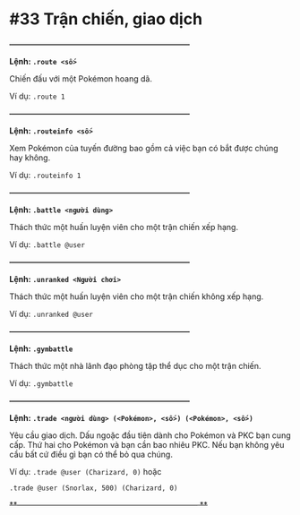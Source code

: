 # #33 Trận chiến, giao dịch

~~**———————————————————————**~~

__Lệnh: ``.route <số>``__

Chiến đấu với một Pokémon hoang dã.

Ví dụ: ``.route 1``

~~**———————————————————————**~~

__Lệnh: ``.routeinfo <số>``__

Xem Pokémon của tuyến đường bao gồm cả việc bạn có bắt được chúng hay không.

Ví dụ: ``.routeinfo 1``

~~**———————————————————————**~~

__Lệnh: ``.battle <người dùng>``__

Thách thức một huấn luyện viên cho một trận chiến xếp hạng.

Ví dụ: ``.battle @user``

~~**———————————————————————**~~

__Lệnh: ``.unranked <Người chơi>``__

Thách thức một huấn luyện viên cho một trận chiến không xếp hạng.

Ví dụ: ``.unranked @user``

~~**———————————————————————**~~

__Lệnh: ``.gymbattle``__

Thách thức một nhà lãnh đạo phòng tập thể dục cho một trận chiến.

Ví dụ: ``.gymbattle``

~~**———————————————————————**~~

__Lệnh: ``.trade <người dùng> (<Pokémon>, <số>) (<Pokémon>, <số>)``__

Yêu cầu giao dịch. Dấu ngoặc đầu tiên dành cho Pokémon và PKC bạn cung cấp. Thứ hai cho Pokémon và bạn cần bao nhiêu PKC. Nếu bạn không yêu cầu bất cứ điều gì bạn có thể bỏ qua chúng.

Ví dụ: ``.trade @user (Charizard, 0)`` hoặc

``.trade @user (Snorlax, 500) (Charizard, 0)``

~~**——————————————————————— **~~
